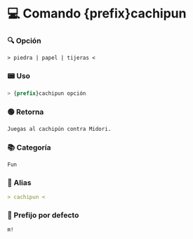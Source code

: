 # 💻 Comando {prefix}cachipun

### 🔍 Opción
```
> piedra | papel | tijeras <
```

### 📟 Uso
```css
> {prefix}cachipun opción
```

### 🟢 Retorna
```md
Juegas al cachipún contra Midori.
```

### 📚 Categoría
```md
Fun
```

### 📜 Alias
```md
> cachipun <
```

### 🤖 Prefijo por defecto
```css
m!
```